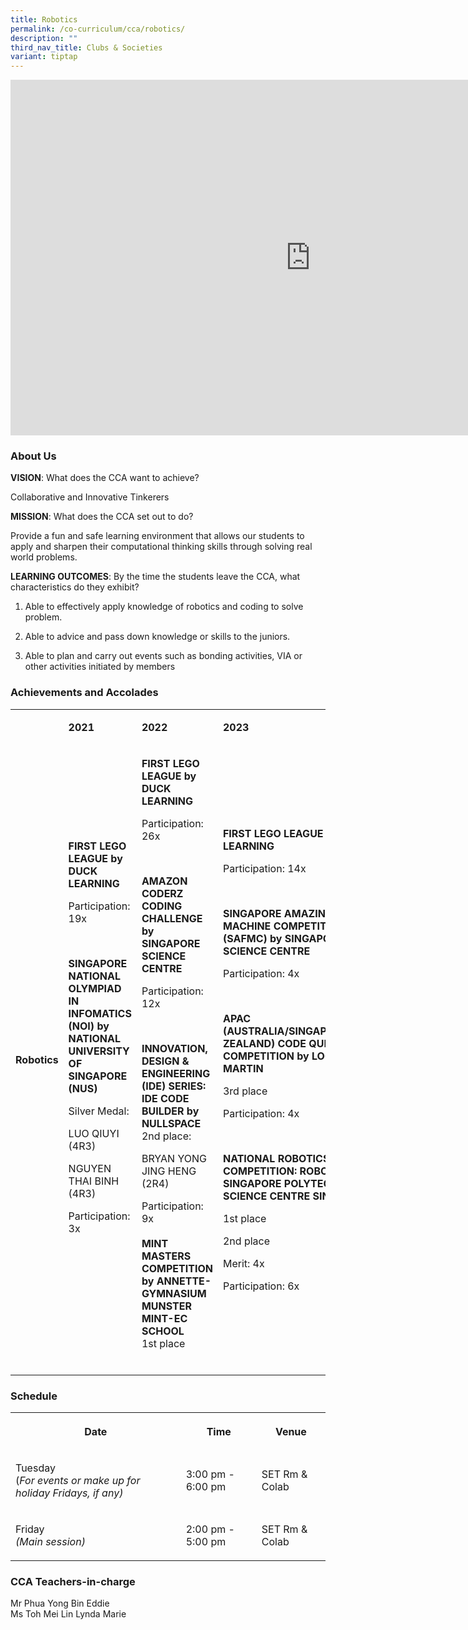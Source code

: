 ```yaml
---
title: Robotics
permalink: /co-curriculum/cca/robotics/
description: ""
third_nav_title: Clubs & Societies
variant: tiptap
---
```

<div class="iframe-wrapper"><iframe height="569" width="960" allowfullscreen="true" frameborder="0" src="https://docs.google.com/presentation/d/17yoFxXZxmkgpBhyGmkKNccInx1elDh94vpB2mdlSaMA/embed?start=true&amp;loop=true&amp;delayms=3000"></iframe></div><h3>About Us</h3><p><strong>VISION</strong>: What does the CCA want to achieve?&nbsp;</p><p>Collaborative and Innovative Tinkerers</p><p><strong>MISSION</strong>: What does the CCA set out to do?</p><p>Provide a fun and safe learning environment that allows our students to apply and sharpen their computational thinking skills through solving real world problems.</p><p><strong>LEARNING OUTCOMES</strong>: By the time the students leave the CCA, what characteristics do they exhibit?</p><ol data-tight="true" class="tight"><li><p>Able to effectively apply knowledge of robotics and coding to solve problem.&nbsp;</p></li><li><p>Able to advice and pass down knowledge or skills to the juniors.</p></li><li><p>Able to plan and carry out events such as bonding activities, VIA or other activities initiated by members</p></li></ol><h3>Achievements and Accolades</h3><table><tbody><tr><td rowspan="1" colspan="1"><p><strong>&nbsp;</strong></p></td><td rowspan="1" colspan="1"><p><strong>2021</strong></p></td><td rowspan="1" colspan="1"><p><strong>2022</strong></p></td><td rowspan="1" colspan="1"><p><strong>2023</strong></p></td></tr><tr><td rowspan="1" colspan="1"><p><strong>Robotics</strong></p></td><td rowspan="1" colspan="1"><p><strong>FIRST LEGO LEAGUE by DUCK LEARNING</strong></p><p>Participation: 19x</p><p><strong>&nbsp;</strong></p><p><strong>SINGAPORE NATIONAL OLYMPIAD IN INFOMATICS (NOI) by NATIONAL UNIVERSITY OF SINGAPORE (NUS)</strong></p><p>Silver Medal:</p><p>LUO QIUYI (4R3)</p><p>NGUYEN THAI BINH (4R3)</p><p>Participation: 3x</p><p><strong>&nbsp;</strong></p><p><strong>&nbsp;</strong></p></td><td rowspan="1" colspan="1"><p><strong>FIRST LEGO LEAGUE by DUCK LEARNING</strong></p><p>Participation: 26x</p><p><strong>&nbsp;</strong></p><p><strong>AMAZON CODERZ CODING CHALLENGE by SINGAPORE SCIENCE CENTRE</strong></p><p>Participation: 12x</p><p>&nbsp;</p><p><strong>INNOVATION, DESIGN &amp; ENGINEERING (IDE) SERIES: IDE CODE BUILDER by NULLSPACE<br></strong>2nd place:</p><p>BRYAN YONG JING HENG (2R4)</p><p>Participation: 9x<br><br><strong>MINT MASTERS COMPETITION by ANNETTE-GYMNASIUM MUNSTER MINT-EC SCHOOL</strong><br>1st place<br><br></p></td><td rowspan="1" colspan="1"><p><strong>FIRST LEGO LEAGUE by DUCK LEARNING</strong></p><p>Participation: 14x</p><p>&nbsp;</p><p><strong>SINGAPORE AMAZING FLYING MACHINE COMPETITION (SAFMC) by SINGAPORE SCIENCE CENTRE</strong></p><p>Participation: 4x</p><p>&nbsp;</p><p><strong>APAC (AUSTRALIA/SINGAPORE/NEW ZEALAND) CODE QUEST COMPETITION by LOCKHEED MARTIN</strong></p><p>3rd place</p><p>Participation: 4x</p><p>&nbsp;</p><p><strong>NATIONAL ROBOTICS COMPETITION: ROBOCUP BY SINGAPORE POLYTECHNIC &amp; SCIENCE CENTRE SINGAPORE</strong></p><p>1st place</p><p>2nd place</p><p>Merit: 4x</p><p>Participation: 6x</p></td></tr></tbody></table><h3>Schedule</h3><table><tbody><tr><th rowspan="1" colspan="1"><p>Date</p></th><th rowspan="1" colspan="1"><p>Time</p></th><th rowspan="1" colspan="1"><p>Venue</p></th></tr><tr><td rowspan="1" colspan="1"><p>Tuesday<br>(<em>For events or make up for holiday Fridays, if any)</em></p></td><td rowspan="1" colspan="1"><p>3:00 pm - 6:00 pm</p></td><td rowspan="1" colspan="1"><p>SET Rm &amp; Colab</p></td></tr><tr><td rowspan="1" colspan="1"><p>Friday<br><em>(Main session)</em></p></td><td rowspan="1" colspan="1"><p>2:00 pm - 5:00 pm</p></td><td rowspan="1" colspan="1"><p>SET Rm &amp; Colab</p></td></tr></tbody></table><h3>CCA Teachers-in-charge</h3><p>Mr Phua Yong Bin Eddie<br>Ms Toh Mei Lin Lynda Marie</p>
